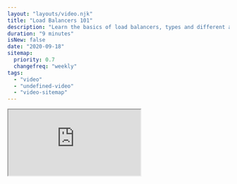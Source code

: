 ```yaml
---
layout: "layouts/video.njk"
title: "Load Balancers 101"
description: "Learn the basics of load balancers, types and different algorithms."
duration: "9 minutes"
isNew: false
date: "2020-09-18"
sitemap:
  priority: 0.7
  changefreq: "weekly"
tags:
  - "video"
  - "undefined-video"
  - "video-sitemap"
---
```


<iframe class="w-full aspect-video mb-5" src="https://www.youtube.com/embed/galcDRNd5Ow" title="Load Balancers 101"></iframe>
